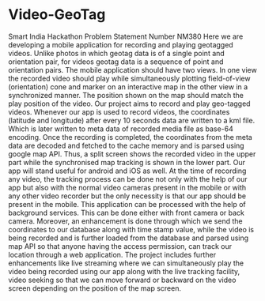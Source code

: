 # Video-GeoTag
Smart India Hackathon Problem Statement Number NM380
Here we are developing a mobile application for recording and playing geotagged videos. Unlike photos in which geotag data is of a single point and orientation pair, for videos geotag data is a sequence of point and orientation pairs. The mobile application should have two views.
In one view the recorded video should play while simultaneously plotting field-of-view (orientation) cone and marker on an interactive map in the other view in a synchronized manner. 
The position shown on the map should match the play position of the video.
Our project aims to record and play geo-tagged videos. Whenever our app is used to record videos, the coordinates (latitude and longitude) after every 10 seconds data are written to a kml file. Which is later written to meta data of recorded media file as base-64 encoding.
Once the recording is completed, the coordinates from the meta data are decoded and fetched to the cache memory and is parsed using google map API. Thus, a split screen shows the recorded video in the upper part while the synchronised map tracking is shown in the lower part.
Our app will stand useful for android and iOS as well. 
At the time of recording any video, the tracking process can be done not only with the help of our app but also with the normal video cameras present in the mobile or with any other video recorder but the only necessity is that our app should be present in the mobile. 
This application can be processed with the help of background services. This can be done either with front camera or back camera.
Moreover, an enhancement is done through which we send the coordinates to our database along with time stamp value, while the video is being recorded and is further loaded from the database and parsed using map API so that anyone having the access permission, can track our location through a web application.
The project includes further enhancements like live streaming where we can simultaneously play the video being recorded using our app along with the live tracking facility, video seeking so that we can move forward or backward on the video screen depending on the position of the map screen.
